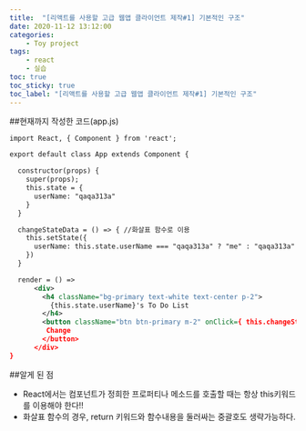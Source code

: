 ```yaml
---
title:  "[리액트를 사용할 고급 웹앱 클라이언트 제작#1] 기본적인 구조"
date: 2020-11-12 13:12:00
categories:
    - Toy project
tags:
    - react
    - 실습
toc: true
toc_sticky: true
toc_label: "[리액트를 사용할 고급 웹앱 클라이언트 제작#1] 기본적인 구조"
---
```


##현재까지 작성한 코드(app.js)
```xml
import React, { Component } from 'react';

export default class App extends Component {

  constructor(props) {
    super(props);
    this.state = {
      userName: "qaqa313a"
    }
  }

  changeStateData = () => { //화살표 함수로 이용
    this.setState({
      userName: this.state.userName === "qaqa313a" ? "me" : "qaqa313a"
    })
  }

  render = () =>
      <div>
        <h4 className="bg-primary text-white text-center p-2">
          {this.state.userName}'s To Do List
        </h4>
        <button className="btn btn-primary m-2" onClick={ this.changeStateData }>
         Change
        </button>
      </div>
}
```

##알게 된 점
- React에서는 컴포넌트가 정희한 프로퍼티나 메소드를 호출할 때는 항상 this키워드를 이용해야 한다!!
- 화살표 함수의 경우, return 키워드와 함수내용을 둘러싸는 중괄호도 생략가능하다.